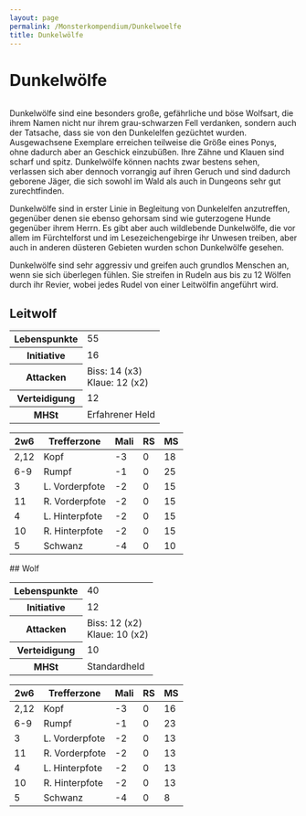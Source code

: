 ```yaml
---
layout: page
permalink: /Monsterkompendium/Dunkelwoelfe
title: Dunkelwölfe
---
```


# Dunkelwölfe

<img alt="" src="{{ site.baseurl }}/assets/images/monster/dunkelwolf.jpg"/>

Dunkelwölfe sind eine besonders große, gefährliche und böse Wolfsart, die ihrem Namen nicht nur ihrem grau-schwarzen Fell verdanken, sondern auch der Tatsache, dass sie von den Dunkelelfen gezüchtet wurden. Ausgewachsene Exemplare erreichen teilweise die Größe eines Ponys, ohne dadurch aber an Geschick einzubüßen. Ihre Zähne und Klauen sind scharf und spitz. Dunkelwölfe können nachts zwar bestens sehen, verlassen sich aber dennoch vorrangig auf ihren Geruch und sind dadurch geborene Jäger, die sich sowohl im Wald als auch in Dungeons sehr gut zurechtfinden.

Dunkelwölfe sind in erster Linie in Begleitung von Dunkelelfen anzutreffen, gegenüber denen sie ebenso gehorsam sind wie guterzogene Hunde gegenüber ihrem Herrn. Es gibt aber auch wildlebende Dunkelwölfe, die vor allem im Fürchtelforst und im Lesezeichengebirge ihr Unwesen treiben, aber auch in anderen düsteren Gebieten wurden schon Dunkelwölfe gesehen.

Dunkelwölfe sind sehr aggressiv und greifen auch grundlos Menschen an, wenn sie sich überlegen fühlen. Sie streifen in Rudeln aus bis zu 12 Wölfen durch ihr Revier, wobei jedes Rudel von einer Leitwölfin angeführt wird.

## Leitwolf

<table  >
<tbody>
<tr><th>Lebenspunkte</th><td>55</td></tr>
<tr><th>Initiative</th><td>16</td></tr>
<tr><th>Attacken</th><td>Biss: 14 (x3)<br/>
Klaue: 12 (x2)</td></tr>
<tr><th>Verteidigung</th><td>12</td></tr>
<tr><th>MHSt</th><td>Erfahrener Held</td></tr>
</tbody>
</table>
<table  >
<thead>
<tr><th>2w6</th><th>Trefferzone</th><th>Mali</th><th>RS</th><th>MS</th></tr>
</thead>
<tbody>
<tr><td>2,12</td><td>Kopf</td><td>-3</td><td>0</td><td>18</td></tr>
<tr><td>6-9</td><td>Rumpf</td><td>-1</td><td>0</td><td>25</td></tr>
<tr><td>3</td><td>L. Vorderpfote</td><td>-2</td><td>0</td><td>15</td></tr>
<tr><td>11</td><td>R. Vorderpfote</td><td>-2</td><td>0</td><td>15</td></tr>
<tr><td>4</td><td>L. Hinterpfote</td><td>-2</td><td>0</td><td>15</td></tr>
<tr><td>10</td><td>R. Hinterpfote</td><td>-2</td><td>0</td><td>15</td></tr>
<tr><td>5</td><td>Schwanz</td><td>-4</td><td>0</td><td>10</td></tr>
</tbody>
</table>
## Wolf

<table  >
<tbody>
<tr><th>Lebenspunkte</th><td>40</td></tr>
<tr><th>Initiative</th><td>12</td></tr>
<tr><th>Attacken</th><td>Biss: 12 (x2)<br/>
Klaue: 10 (x2)</td></tr>
<tr><th>Verteidigung</th><td>10</td></tr>
<tr><th>MHSt</th><td>Standardheld</td></tr>
</tbody>
</table>
<table  >
<thead>
<tr><th>2w6</th><th>Trefferzone</th><th>Mali</th><th>RS</th><th>MS</th></tr>
</thead>
<tbody>
<tr><td>2,12</td><td>Kopf</td><td>-3</td><td>0</td><td>16</td></tr>
<tr><td>6-9</td><td>Rumpf</td><td>-1</td><td>0</td><td>23</td></tr>
<tr><td>3</td><td>L. Vorderpfote</td><td>-2</td><td>0</td><td>13</td></tr>
<tr><td>11</td><td>R. Vorderpfote</td><td>-2</td><td>0</td><td>13</td></tr>
<tr><td>4</td><td>L. Hinterpfote</td><td>-2</td><td>0</td><td>13</td></tr>
<tr><td>10</td><td>R. Hinterpfote</td><td>-2</td><td>0</td><td>13</td></tr>
<tr><td>5</td><td>Schwanz</td><td>-4</td><td>0</td><td>8</td></tr>
</tbody>
</table>
